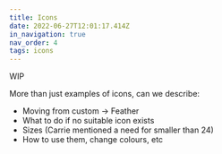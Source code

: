 ```yaml
---
title: Icons
date: 2022-06-27T12:01:17.414Z
in_navigation: true
nav_order: 4
tags: icons
---
```

WIP

More than just examples of icons, can we describe:

* Moving from custom -> Feather
* What to do if no suitable icon exists
* Sizes (Carrie mentioned a need for smaller than 24)
* How to use them, change colours, etc
